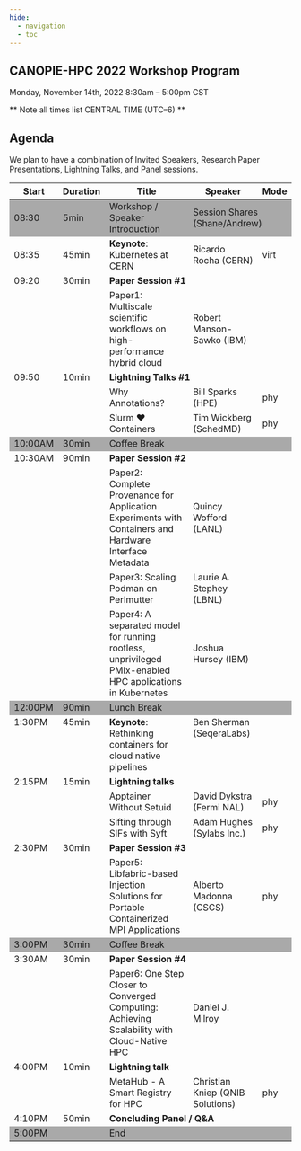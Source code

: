 ```yaml
---
hide:
  - navigation
  - toc
---
```


## CANOPIE-HPC 2022 Workshop Program
Monday, November 14th, 2022
8:30am – 5:00pm CST

** Note all times list CENTRAL TIME (UTC–6) **


## Agenda

We plan to have a combination of Invited Speakers, Research Paper Presentations, Lightning Talks, and Panel sessions.

<table>
<thead>
  <tr>
    <th>Start</th>
    <th>Duration</th>
    <th>Title</th>
    <th>Speaker</th>
    <th>Mode</th>
  </tr>
</thead>
<tbody>
    <tr style="background-color:#A9A9A9">
        <td>08:30</td>
        <td>5min</td>
        <td>Workshop / Speaker Introduction</td>
        <td colspan="2">Session Shares (Shane/Andrew)</td>
    </tr>
    <tr>
        <td>08:35</td>
        <td>45min</td>
        <td><b>Keynote</b>: Kubernetes at CERN</td>
        <td>Ricardo Rocha (CERN)</td>
        <td>virt</td>
    </tr>
    <tr>
        <td style="vertical-align:top" rowspan="2">09:20</td>
        <td style="vertical-align:top" rowspan="2">30min</td>
        <td colspan="4"><b>Paper Session #1</b></td>
    </tr>
    <tr>
        <td>Paper1: Multiscale scientific workflows on high-performance hybrid cloud</td>
        <td>Robert Manson-Sawko (IBM)</td>
        <td></td>
    </tr>
    <tr>
        <td style="vertical-align:top" rowspan="3">09:50</td>
        <td style="vertical-align:top" rowspan="3">10min</td>
        <td colspan="4"><b>Lightning Talks #1</b></td>
    </tr>
     <tr>
        <td style="vertical-align:top">Why Annotations?</td>
        <td>Bill Sparks (HPE)</td>
        <td>phy</td>
    </tr>
    <tr>
        <td style="vertical-align:top" >Slurm &hearts; Containers</td>
        <td style="vertical-align:top" >Tim Wickberg (SchedMD)</td>
        <td>phy</td>
    </tr>
    <tr style="background-color:#A9A9A9">
        <td>10:00AM</td>
        <td>30min</td>
        <td colspan="3">Coffee Break</td>
    </tr>
    <tr>
        <td style="vertical-align:top" rowspan="4">10:30AM</td>
        <td style="vertical-align:top" rowspan="4">90min</td>
        <td colspan="3"><b>Paper Session #2</b></td>
    </tr>
    <tr>
        <td>Paper2: Complete Provenance for Application Experiments with Containers and Hardware Interface Metadata</td>
        <td>Quincy Wofford (LANL)</td>
        <td></td>
    </tr>
    <tr>
        <td>Paper3: Scaling Podman on Perlmutter</td>
        <td>Laurie A. Stephey (LBNL)</td>
        <td></td>
    </tr>
    <tr>
        <td>Paper4: A separated model for running rootless, unprivileged PMIx-enabled HPC applications in Kubernetes</td>
        <td>Joshua Hursey (IBM)</td>
        <td></td>
    </tr>
    <tr style="background-color:#A9A9A9">
        <td>12:00PM</td>
        <td>90min</td>
        <td colspan="3">Lunch Break</td>
    </tr>
    <tr>
        <td style="vertical-align:top">1:30PM</td>
        <td style="vertical-align:top">45min</td>
        <td style="vertical-align:top"><b>Keynote</b>: Rethinking containers for cloud native pipelines </td>
        <td style="vertical-align:top">Ben Sherman (SeqeraLabs)</td>
        <td></td>
    </tr>
    <tr>
        <td style="vertical-align:top" rowspan="3">2:15PM</td>
        <td style="vertical-align:top" rowspan="3">15min</td>
        <td colspan="3"><b>Lightning talks</b></td>
    </tr>
    <tr>
        <td>Apptainer Without Setuid</td>
        <td>David Dykstra (Fermi NAL)</td>
        <td>phy</td>
    </tr>
    <tr>
        <td>Sifting through SIFs with Syft</td>
        <td>Adam Hughes (Sylabs Inc.)</td>
        <td>phy</td>
    </tr>
    <tr>
        <td style="vertical-align:top"  rowspan="2">2:30PM</td>
        <td style="vertical-align:top"  rowspan="2">30min</td>
        <td colspan="3"><b>Paper Session #3</b></td>
    </tr>
    <tr>
        <td>Paper5: Libfabric-based Injection Solutions for Portable Containerized MPI Applications</td>
        <td>Alberto Madonna (CSCS)</td>
        <td>phy</td>
    </tr>
    <tr style="background-color:#A9A9A9">
        <td>3:00PM</td>
        <td>30min</td>
        <td colspan="3">Coffee Break</td>
    </tr>
    <tr>
        <td style="vertical-align:top" rowspan="2">3:30AM</td>
        <td style="vertical-align:top" rowspan="2">30min</td>
        <td colspan="3"><b>Paper Session #4</b></td>
    </tr>
    <tr>
        <td>Paper6: One Step Closer to Converged Computing: Achieving Scalability with Cloud-Native HPC</td>
        <td>Daniel J. Milroy</td>
        <td></td>
    </tr>
    <tr>
        <td style="vertical-align:top" rowspan="2">4:00PM</td>
        <td style="vertical-align:top" rowspan="2">10min</td>
        <td colspan="3"><b>Lightning talk</b></td>
    </tr>
    <tr>
        <td>MetaHub - A Smart Registry for HPC</td>
        <td>Christian Kniep (QNIB Solutions)</td>
        <td>phy</td>
    </tr> 
    <tr>
        <td>4:10PM</td>
        <td>50min</td>
        <td colspan="3"><b>Concluding Panel / Q&A</b></td>
    </tr>
    <tr style="background-color:#A9A9A9">
        <td colspan="2">5:00PM</td>
        <td colspan="3">End</td>
    </tr>
</tbody>
</table>
